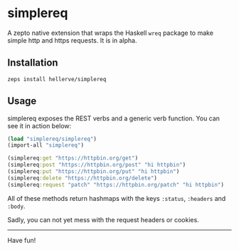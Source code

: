 # simplereq

A zepto native extension that wraps the Haskell `wreq` package
to make simple http and https requests. It is in alpha.

## Installation

```
zeps install hellerve/simplereq
```

## Usage

simplereq exposes the REST verbs and a generic verb function.
You can see it in action below:

```clojure
(load "simplereq/simplereq")
(import-all "simplereq")

(simplereq:get "https://httpbin.org/get")
(simplereq:post "https://httpbin.org/post" "hi httpbin")
(simplereq:put "https://httpbin.org/put" "hi httpbin")
(simplereq:delete "https://httpbin.org/delete")
(simplereq:request "patch" "https://httpbin.org/patch" "hi httpbin")
```

All of these methods return hashmaps with the keys `:status`, `:headers` and
`:body`.

Sadly, you can not yet mess with the request headers or cookies.

<hr/>

Have fun!
